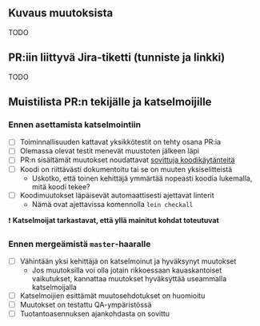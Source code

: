 ## Kuvaus muutoksista

TODO

## PR:iin liittyvä Jira-tiketti (tunniste ja linkki)

TODO

## Muistilista PR:n tekijälle ja katselmoijille

### Ennen asettamista katselmointiin
  - [ ] Toiminnallisuuden kattavat yksikkötestit on tehty osana PR:ia
  - [ ] Olemassa olevat testit menevät muustoten jälkeen läpi
  - [ ] PR:n sisältämät muutokset noudattavat [sovittuja koodikäytänteitä](https://github.com/Opetushallitus/ehoks)
  - [ ] Koodi on riittävästi dokumentoitu tai se on muuten yksiselitteistä
    - Uskotko, että toinen kehittäjä ymmärtää nopeasti koodia lukemalla, mitä koodi tekee?
  - [ ] Koodimuutokset läpäisevät automaattisesti ajettavat linterit
    - Nämä ovat ajettavissa komennolla `lein checkall`

❗ **Katselmoijat tarkastavat, että yllä mainitut kohdat toteutuvat**

### Ennen mergeämistä `master`-haaralle
  - [ ] Vähintään yksi kehittäjä on katselmoinut ja hyväksynyt muutokset
    - Jos muutoksilla voi olla jotain rikkoessaan kauaskantoiset vaikutukset, kannattaa muutokset hyväksyttää useammalla katselmoijalla
  - [ ] Katselmoijien esittämät muutosehdotukset on huomioitu
  - [ ] Muutokset on testattu QA-ympäristössä
  - [ ] Tuotantoasennuksen ajankohdasta on sovittu
